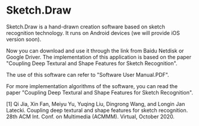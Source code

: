 # Sketch.Draw
Sketch.Draw is a hand-drawn creation software based on sketch recognition technology. It runs on Android devices (we will provide iOS version soon). 

Now you can download and use it through the link from Baidu Netdisk or Google Driver. The implementation of this application is based on the paper "Coupling Deep Textural and Shape Features for Sketch Recognition".

The use of this software can refer to "Software User Manual.PDF".

For more implementation algorithms of the software, you can read the paper "Coupling Deep Textural and Shape Features for Sketch Recognition".


[1] Qi Jia, Xin Fan, Meiyu Yu, Yuqing Liu, Dingrong Wang, and Longin Jan Latecki. Coupling deep textural and shape features for sketch recognition. 28th ACM Int. Conf. on Multimedia (ACMMM). Virtual, October 2020.

